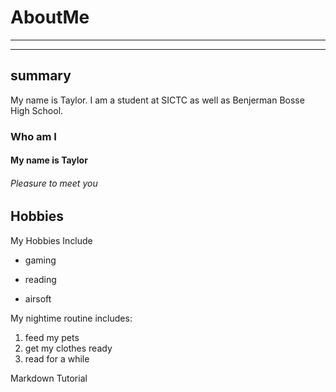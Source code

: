 # AboutMe
---
---
## summary

My name is Taylor. I am a student at SICTC as well as Benjerman Bosse High School.
### Who am I
#### My name is Taylor
###### Pleasure to meet you

Hobbies
-

My Hobbies Include

- gaming
+ reading
* airsoft

My nightime routine includes:

1. feed my pets
2. get my clothes ready
3. read for a while


Markdown Tutorial
